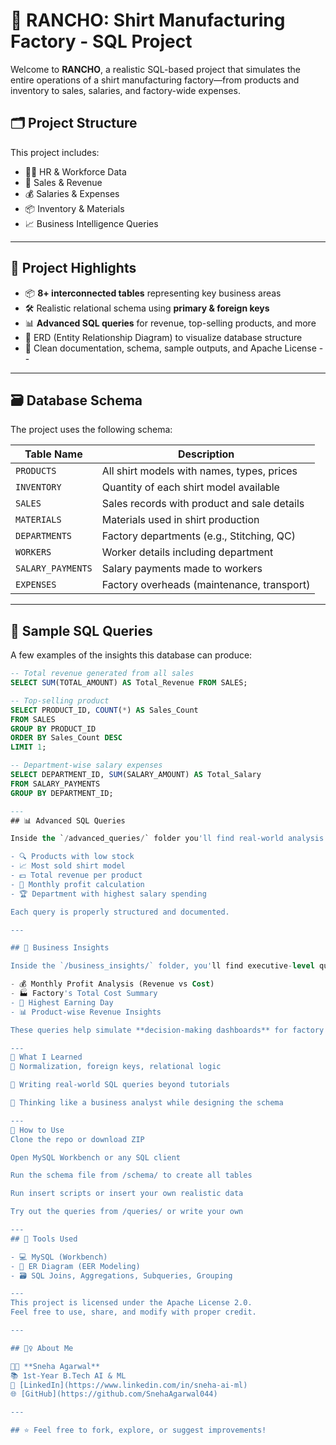 # 👕 RANCHO: Shirt Manufacturing Factory - SQL Project

Welcome to **RANCHO**, a realistic SQL-based project that simulates the entire operations of a shirt manufacturing factory—from products and inventory to sales, salaries, and factory-wide expenses.

## 🗂️ Project Structure

This project includes:
- 👨‍💼 HR & Workforce Data
- 🧾 Sales & Revenue
- 💰 Salaries & Expenses
- 📦 Inventory & Materials
- 📈 Business Intelligence Queries

---
## 🚀 Project Highlights

- 📦 **8+ interconnected tables** representing key business areas
- 🛠️ Realistic relational schema using **primary & foreign keys**
- 📊 **Advanced SQL queries** for revenue, top-selling products, and more
- 📁 ERD (Entity Relationship Diagram) to visualize database structure
- 📝 Clean documentation, schema, sample outputs, and Apache License
--
---

## 🗃️ Database Schema

The project uses the following schema:

| Table Name        | Description                                 |
|------------------|---------------------------------------------|
| `PRODUCTS`        | All shirt models with names, types, prices |
| `INVENTORY`       | Quantity of each shirt model available      |
| `SALES`           | Sales records with product and sale details |
| `MATERIALS`       | Materials used in shirt production          |
| `DEPARTMENTS`     | Factory departments (e.g., Stitching, QC)   |
| `WORKERS`         | Worker details including department         |
| `SALARY_PAYMENTS` | Salary payments made to workers             |
| `EXPENSES`        | Factory overheads (maintenance, transport)  |

---

## 📜 Sample SQL Queries

A few examples of the insights this database can produce:

```sql
-- Total revenue generated from all sales
SELECT SUM(TOTAL_AMOUNT) AS Total_Revenue FROM SALES;

-- Top-selling product
SELECT PRODUCT_ID, COUNT(*) AS Sales_Count
FROM SALES
GROUP BY PRODUCT_ID
ORDER BY Sales_Count DESC
LIMIT 1;

-- Department-wise salary expenses
SELECT DEPARTMENT_ID, SUM(SALARY_AMOUNT) AS Total_Salary
FROM SALARY_PAYMENTS
GROUP BY DEPARTMENT_ID;

---
## 📊 Advanced SQL Queries

Inside the `/advanced_queries/` folder you'll find real-world analysis queries, such as:

- 🔍 Products with low stock  
- 📈 Most sold shirt model  
- 💵 Total revenue per product  
- 🧮 Monthly profit calculation  
- 🏆 Department with highest salary spending  

Each query is properly structured and documented.

---

## 💼 Business Insights

Inside the `/business_insights/` folder, you'll find executive-level queries like:

- 💰 Monthly Profit Analysis (Revenue vs Cost)
- 🏭 Factory's Total Cost Summary
- 📅 Highest Earning Day
- 📊 Product-wise Revenue Insights

These queries help simulate **decision-making dashboards** for factory management.

---
🧠 What I Learned
📌 Normalization, foreign keys, relational logic

📌 Writing real-world SQL queries beyond tutorials

📌 Thinking like a business analyst while designing the schema

---
🔧 How to Use
Clone the repo or download ZIP

Open MySQL Workbench or any SQL client

Run the schema file from /schema/ to create all tables

Run insert scripts or insert your own realistic data

Try out the queries from /queries/ or write your own

---
## 📌 Tools Used

- 💻 MySQL (Workbench)
- 📐 ER Diagram (EER Modeling)
- 🗃 SQL Joins, Aggregations, Subqueries, Grouping

---
This project is licensed under the Apache License 2.0.
Feel free to use, share, and modify with proper credit.

---

## 🙋‍♀️ About Me

👩‍💻 **Sneha Agarwal**  
📚 1st-Year B.Tech AI & ML  
🔗 [LinkedIn](https://www.linkedin.com/in/sneha-ai-ml)  
🌐 [GitHub](https://github.com/SnehaAgarwal044)

---

## ⭐ Feel free to fork, explore, or suggest improvements!
